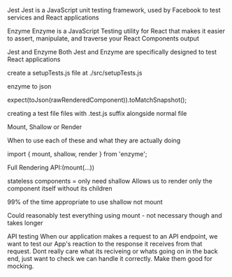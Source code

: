 Jest 
Jest is a JavaScript unit testing framework, used by Facebook to test services and React applications

Enzyme
Enzyme is a JavaScript Testing utility for React that makes it easier to assert, manipulate, and traverse your React Components output

Jest and Enzyme
Both Jest and Enzyme are specifically designed to test React applications


create a
setupTests.js file
at
./src/setupTests.js

enzyme to json

expect(toJson(rawRenderedComponent)).toMatchSnapshot();

creating a test file
files with .test.js suffix alongside normal file 

Mount, Shallow or Render

When to use each of these and what they are actually doing 

import { mount, shallow, render } from 'enzyme';

Full Rendering API:(mount(...))

stateless components = only need shallow
Allows us to render only the component itself without its children

99% of the time appropriate to use shallow not mount

Could reasonably test everything using mount - not necessary though and takes longer

API testing
When our application makes a request to an API endpoint, we want to test our App's reaction to the response it receives from that request.
Dont really care what its reciveing or whats going on in the back end, just want to check we can handle it correctly.
Make them good for mocking.
